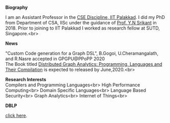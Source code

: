 **Biography** <br/>

I am an Assistant Professor in the <a href="https://iitpkd.ac.in/computer-science-and-engineering"> CSE Discipline, IIT Palakkad</a>.  I did my PhD from Department of CSA, IISc under the guidance of <a href="https://www.csa.iisc.ac.in/~srikant/"> Prof. Y.N Srikant</a> in 2018. Prior to joining to IIT Palakkad I worked as research fellow at SUTD, Singapore.<br\>

**News**<br/>

"Custom Code generation for a Graph DSL", B.Gogoi, U.Cheramangalath, and R.Nasre accepted in GPGPU@PPoPP 2020<br/>
The Book titled <a href="https://www.springer.com/gp/book/9783030418854"> Distributed Graph Analytics: Programming, Languages and Their Compilation</a>   is expected to released by June,2020.<br\>

**Research Interests** <br/>
Compilers and Programming Languages<br\>
High Performance Computing<br\>
Domain Specific Languages<br\>
Language Based Security<br\>
Graph Analytics<br\>
Internet of Things<br\>

**DBLP**<br/>

<a href="https://dblp.org/pers/c/C=:Unnikrishnan.html">click here</a>.<br/>


